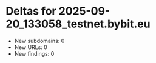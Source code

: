 # Deltas for 2025-09-20_133058_testnet.bybit.eu
- New subdomains: 0
- New URLs: 0
- New findings: 0
